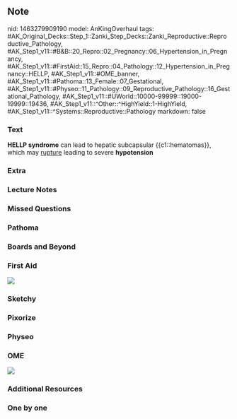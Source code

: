 ## Note
nid: 1463279909190
model: AnKingOverhaul
tags: #AK_Original_Decks::Step_1::Zanki_Step_Decks::Zanki_Reproductive::Reproductive_Pathology, #AK_Step1_v11::#B&B::20_Repro::02_Pregnancy::06_Hypertension_in_Pregnancy, #AK_Step1_v11::#FirstAid::15_Repro::04_Pathology::12_Hypertension_in_Pregnancy::HELLP, #AK_Step1_v11::#OME_banner, #AK_Step1_v11::#Pathoma::13_Female::07_Gestational, #AK_Step1_v11::#Physeo::11_Pathology::09_Reproductive_Pathology::16_Gestational_Pathology, #AK_Step1_v11::#UWorld::10000-99999::19000-19999::19436, #AK_Step1_v11::^Other::^HighYield::1-HighYield, #AK_Step1_v11::^Systems::Reproductive::Pathology
markdown: false

### Text
<div>
  <div>
    <b>HELLP syndrome</b> can lead to hepatic subcapsular
    {{c1::hematomas}}, which may <u>rupture</u> leading to severe
    <b>hypotension</b>
  </div>
</div>

### Extra


### Lecture Notes


### Missed Questions


### Pathoma


### Boards and Beyond


### First Aid
<img src="tmpGhlw8G.png">

### Sketchy


### Pixorize


### Physeo


### OME
<div class="ome-widget">
  <a href="https://onlinemeded.org?ref=anki"><img src=
  "_OME_AnkiFlashcards_General_3.png"></a>
</div>

### Additional Resources


### One by one

